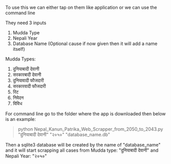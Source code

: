To use this we can either tap on them like application or we can use the command line

 They need 3 inputs
1. Mudda Type
2. Nepali Year
3. Database Name (Optional cause if now given then it will add a name itself)

Mudda Types:
1. दुनियाबादी देवानी
2. सरकारबादी देवानी
3. दुनियावादी फौजदारी
4. सरकारवादी फौजदारी
5. रिट
6. निवेदन
7. विविध


For command line go to the folder where the app is downloaded then below is an example:
>python Nepal_Kanun_Patrika_Web_Scrapper_from_2050_to_2043.py "दुनियाबादी देवानी" "२०५०" "database_name.db"

Then a sqlite3 database will be created by the name of "database_name" and it will start scrapping all cases from Mudda type: "दुनियाबादी देवानी" and Nepali Year: "२०५०"
